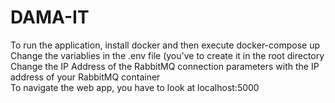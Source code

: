 # DAMA-IT
To run the application, install docker and then execute docker-compose up <br>
Change the variablies in the .env file (you've to create it in the root directory<br>
Change the IP Address of the RabbitMQ connection parameters with the IP address of your RabbitMQ container <br>
To navigate the web app, you have to look at localhost:5000 <br>
